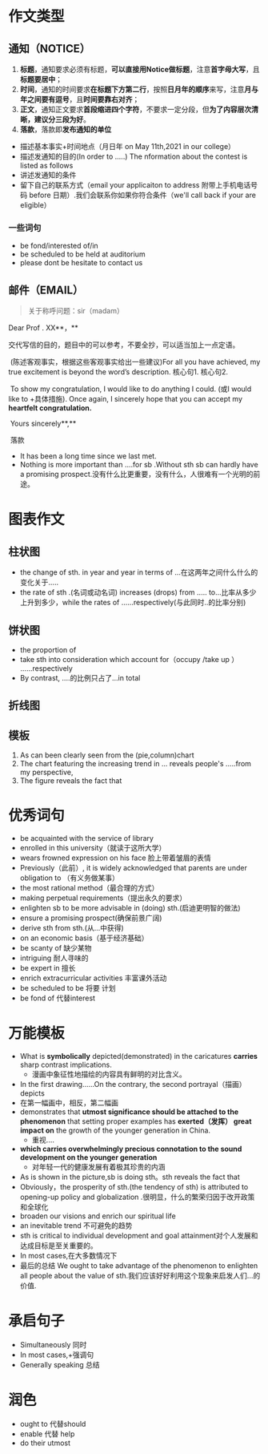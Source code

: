 # 作文类型

## 通知（NOTICE）

1. **标题**，通知要求必须有标题，**可以直接用Notice做标题**，注意**首字母大写**，且**标题要居中**；
2. **时间**，通知的时间要求**在标题下方第二行**，按照**日月年的顺序**来写，注意**月与年之间要有逗号**，且**时间要靠右对齐**；
3. **正文**，通知正文要求**首段缩进四个字符**，不要求一定分段，但**为了内容层次清晰，建议分三段为好**。
4. **落款**，落款即**发布通知的单位**



+ 描述基本事实+时间地点（月日年 on May 11th,2021 in our college）
+ 描述发通知的目的(In order to .....)  The nformation about the contest is listed as follows
+ 讲述发通知的条件
+ 留下自己的联系方式（email your applicaiton to address 附带上手机电话号码 before 日期）.我们会联系你如果你符合条件（we'll call back if your are eligible）



### 一些词句

+ be fond/interested of/in
+ be scheduled to be held at auditorium
+ please dont be hesitate to contact us

## 邮件（EMAIL）

> 关于称呼问题：sir（madam）





Dear  Prof . XX**，**

​		交代写信的目的，题目中的可以参考，不要全抄，可以适当加上一点定语。

​		(陈述客观事实，根据这些客观事实给出一些建议)For all you have achieved, my true excitement is beyond the word’s description. 核心句1. 核心句2.

​		To show my congratulation, I would like to do anything I could. (或I would like to +具体措施). Once again, I sincerely hope that you can accept my **heartfelt congratulation.**

​																																								Yours sincerely**,**

​																																													落款

+ It has been a long time since we last met.
+ Nothing is more important than ....for sb .Without sth sb can hardly have a promising prospect.没有什么比更重要，没有什么，人很难有一个光明的前途。

# 图表作文

## 柱状图

+ the change of sth. in year and year in terms of ...在这两年之间什么什么的变化关于.....
+ the rate of sth .(名词或动名词) increases (drops) from ..... to...比率从多少上升到多少，while the rates of ......respectively(与此同时..的比率分别)

## 饼状图

+ the proportion of
+ take sth into consideration which account for（occupy /take up ） ......respectively
+ By contrast, ....的比例只占了...in total

## 折线图



## 模板

1. As can been clearly seen from the (pie,column)chart
2. The chart featuring the increasing trend in ...  reveals people's .....from my perspective,
3. The figure reveals the fact that 

# 优秀词句

+ be acquainted with the service of library
+ enrolled in this university（就读于这所大学）
+ wears frowned expression on his face 脸上带着皱眉的表情
+  Previously（此前）, it is widely acknowledged that parents are under obligation to （有义务做某事）
+ the most rational method（最合理的方式）
+ making perpetual requirements（提出永久的要求）
+ enlighten sb to be more advisable in (doing) sth.(启迪更明智的做法)
+ ensure a promising prospect(确保前景广阔)
+ derive sth from sth.(从...中获得)
+ on an economic basis（基于经济基础）
+ be scanty of 缺少某物
+ intriguing 耐人寻味的
+ be expert in 擅长
+ enrich extracurricular activities 丰富课外活动
+ be scheduled to be 将要 计划
+ be fond of 代替interest

# 万能模板

+ What is **symbolically** depicted(demonstrated) in the caricatures **carries** sharp contrast implications. 
  + 漫画中象征性地描绘的内容具有鲜明的对比含义。
+  In the first drawing......On the contrary, the second portrayal（描画） depicts
  + 在第一幅画中，相反，第二幅画
+ demonstrates that **utmost significance should be attached to the phenomenon** that setting proper examples has **exerted（发挥） great impact on** the growth of the younger generation in China.
  + 重视....
+ **which carries overwhelmingly precious connotation to the sound development on the younger generation**
  + 对年轻一代的健康发展有着极其珍贵的内涵
+ As is shown in the picture,sb is doing sth。sth reveals the fact that 
+ Obviously，the prosperity of sth.(the tendency of sth) is attributed to opening-up policy and globalization .很明显，什么的繁荣归因于改开政策和全球化
+ broaden our visions and enrich our spiritual life
+ an inevitable trend 不可避免的趋势
+ sth is critical to individual development and goal attainment对个人发展和达成目标是至关重要的。
+ In most cases,在大多数情况下 
+  最后的总结 We ought to take advantage of the phenomenon to enlighten all people about the value of sth.我们应该好好利用这个现象来启发人们...的价值.

# 承启句子

+ Simultaneously  同时
+ In most cases,+强调句
+ Generally speaking 总结

# 润色

+ ought to 代替should
+ enable 代替 help
+ do their utmost



